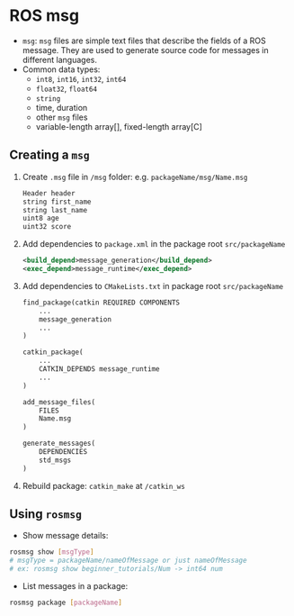 # ROS msg

- `msg`: `msg` files are simple text files that describe the fields of a ROS message. They are used to generate source code for messages in different languages.
- Common data types:
    - `int8`, `int16`, `int32`, `int64`
    - `float32`, `float64`
    - `string`
    - time, duration
    - other `msg` files
    - variable-length array[], fixed-length array[C]

## Creating a `msg`

1. Create `.msg` file in `/msg` folder: e.g. `packageName/msg/Name.msg`
    
    ```txt
    Header header
    string first_name
    string last_name
    uint8 age
    uint32 score
    ```
    
2. Add dependencies to `package.xml` in the package root `src/packageName`

    ```xml
    <build_depend>message_generation</build_depend>
    <exec_depend>message_runtime</exec_depend>
    ```
3. Add dependencies to `CMakeLists.txt` in package root `src/packageName`
    
    ```xml
    find_package(catkin REQUIRED COMPONENTS
        ...
        message_generation
        ...
    )

    catkin_package(
        ...
        CATKIN_DEPENDS message_runtime
        ...
    )

    add_message_files(
        FILES
        Name.msg
    )

    generate_messages(
        DEPENDENCIES
        std_msgs
    )
    ```

4. Rebuild package: `catkin_make` at `/catkin_ws`

## Using `rosmsg`

- Show message details:

```bash
rosmsg show [msgType] 
# msgType = packageName/nameOfMessage or just nameOfMessage
# ex: rosmsg show beginner_tutorials/Num -> int64 num
```

- List messages in a package:

```bash
rosmsg package [packageName]
```
